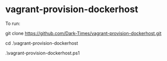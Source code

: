 ﻿# vagrant-provision-dockerhost
To run:

git clone https://github.com/Dark-Times/vagrant-provision-dockerhost.git

cd .\vagrant-provision-dockerhost

.\vagrant-provision-dockerhost.ps1
